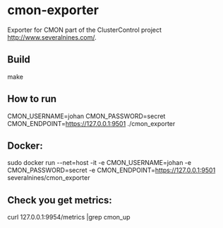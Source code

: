 # cmon-exporter
Exporter for CMON part of the ClusterControl project http://www.severalnines.com/.

## Build
make

## How to run
CMON_USERNAME=johan CMON_PASSWORD=secret CMON_ENDPOINT=https://127.0.0.1:9501 ./cmon_exporter

## Docker:
sudo docker run --net=host -it  -e CMON_USERNAME=johan -e CMON_PASSWORD=secret -e CMON_ENDPOINT=https://127.0.0.1:9501  severalnines/cmon_exporter

## Check you get metrics:
curl 127.0.0.1:9954/metrics |grep cmon_up
